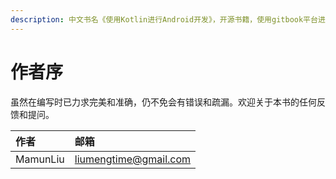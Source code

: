 ```yaml
---
description: 中文书名《使用Kotlin进行Android开发》，开源书籍，使用gitbook平台进行编辑和发布。
---
```


# 作者序

虽然在编写时已力求完美和准确，仍不免会有错误和疏漏。欢迎关于本书的任何反馈和提问。

| 作者 | 邮箱 |
| :--- | :--- |
| MamunLiu | liumengtime@gmail.com |

